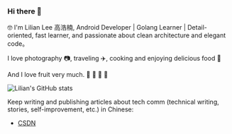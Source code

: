  ### Hi there 👋
 
 🤓 I'm Lilian Lee 高浩楠, Android Developer | Golang Learner | Detail-oriented, fast learner, and passionate about clean architecture and elegant code。
 
 I love photography 📷, traveling ✈️, cooking and enjoying delicious food 🥘
 
 And I love fruit very much. 🍎 🍓 🥭 🥝

 
 
 ![Lilian's GitHub stats](https://github-readme-stats.vercel.app/api?username=lilin90&show_icons=true&theme=tokyonight)

Keep writing and publishing articles about tech comm (technical writing, stories, self-improvement, etc.) in Chinese:


- [CSDN](https://blog.csdn.net/weixin_53760974?spm=1000.2115.3001.5343)

